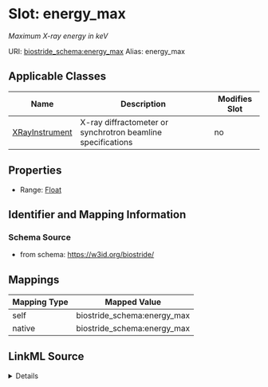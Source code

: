 

# Slot: energy_max 


_Maximum X-ray energy in keV_





URI: [biostride_schema:energy_max](https://w3id.org/biostride/schema/energy_max)
Alias: energy_max

<!-- no inheritance hierarchy -->





## Applicable Classes

| Name | Description | Modifies Slot |
| --- | --- | --- |
| [XRayInstrument](XRayInstrument.md) | X-ray diffractometer or synchrotron beamline specifications |  no  |






## Properties

* Range: [Float](Float.md)




## Identifier and Mapping Information






### Schema Source


* from schema: https://w3id.org/biostride/




## Mappings

| Mapping Type | Mapped Value |
| ---  | ---  |
| self | biostride_schema:energy_max |
| native | biostride_schema:energy_max |




## LinkML Source

<details>
```yaml
name: energy_max
description: Maximum X-ray energy in keV
from_schema: https://w3id.org/biostride/
rank: 1000
alias: energy_max
owner: XRayInstrument
domain_of:
- XRayInstrument
range: float

```
</details>